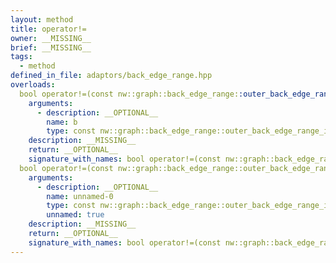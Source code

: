 ```yaml
---
layout: method
title: operator!=
owner: __MISSING__
brief: __MISSING__
tags:
  - method
defined_in_file: adaptors/back_edge_range.hpp
overloads:
  bool operator!=(const nw::graph::back_edge_range::outer_back_edge_range_iterator &) const:
    arguments:
      - description: __OPTIONAL__
        name: b
        type: const nw::graph::back_edge_range::outer_back_edge_range_iterator &
    description: __MISSING__
    return: __OPTIONAL__
    signature_with_names: bool operator!=(const nw::graph::back_edge_range::outer_back_edge_range_iterator & b) const
  bool operator!=(const nw::graph::back_edge_range::outer_back_edge_range_iterator::end_sentinel_type &) const:
    arguments:
      - description: __OPTIONAL__
        name: unnamed-0
        type: const nw::graph::back_edge_range::outer_back_edge_range_iterator::end_sentinel_type &
        unnamed: true
    description: __MISSING__
    return: __OPTIONAL__
    signature_with_names: bool operator!=(const nw::graph::back_edge_range::outer_back_edge_range_iterator::end_sentinel_type &) const
---
```

